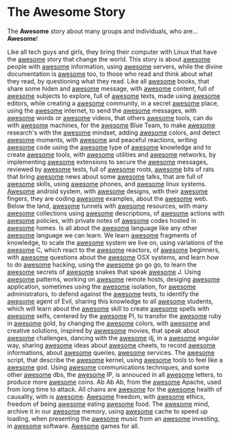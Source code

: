# The Awesome Story

The **Awesome** story about many groups and individuals, who are... **Awesome**! 

Like all tech guys and girls, they bring their computer with Linux that have the [awesome](https://github.com/awesome-lists/awesome-bash) story that change the world. This story is about [awesome](https://github.com/pingcap/awesome-database-learning) people with [awesome](https://github.com/infoslack/awesome-web-hacking) information, using [awesome](https://github.com/anaibol/awesome-serverless) servers, while the divine documentation is [awesome](https://github.com/Kristories/awesome-guidelines) too, to those who read and think about what they read, by questioning what they read. Like all [awesome](https://github.com/sobolevn/awesome-cryptography) books, that share some hiden and [awesome](https://github.com/onlurking/awesome-infosec) message, with [awesome](https://github.com/enescingoz/awesome-n8n-templates) content, full of [awesome](https://github.com/gjy3035/Awesome-Crowd-Counting) subjects to explore, full of [awesome](https://github.com/devanshbatham/Awesome-Bugbounty-Writeups) texts, made using [awesome](https://github.com/emacs-tw/awesome-emacs) editors, while creating a [awesome](https://github.com/jakejarvis/awesome-shodan-queries) community, in a secret [awesome](https://github.com/cugu/awesome-forensics) place, using the [awesome](https://github.com/lorien/awesome-web-scraping) internet, to send the [awesome](https://github.com/Kikobeats/awesome-api) messages, with [awesome](https://github.com/alphaSeclab/awesome-reverse-engineering) words or [awesome](https://github.com/JoseDeFreitas/awesome-youtubers) videos, that others [awesome](https://github.com/vavkamil/awesome-bugbounty-tools) tools, can do with [awesome](https://github.com/tensorchord/Awesome-LLMOps) machines, for the [awesome](https://github.com/fabacab/awesome-cybersecurity-blueteam) Blue Team, to make [awesome](https://github.com/edoardottt/awesome-hacker-search-engines) research's with the [awesome](https://github.com/Lissy93/awesome-privacy) mindset, adding [awesome](https://github.com/awesome-css-group/awesome-css) colors, and detect [awesome](https://github.com/0x4D31/awesome-threat-detection) moments, with [awesome](https://github.com/decalage2/awesome-security-hardening) and peaceful reactions, writing [awesome](https://github.com/bnb/awesome-developer-streams) code using the [awesome](https://github.com/dzharii/awesome-typescript) type of [awesome](https://github.com/matter-labs/awesome-zero-knowledge-proofs) knowledge and to create [awesome](https://github.com/caesar0301/awesome-pcaptools) tools, with [awesome](https://github.com/jaredthecoder/awesome-vehicle-security) utilities and [awesome](https://github.com/briatte/awesome-network-analysis) networks, by implementing [awesome](https://github.com/snoopysecurity/awesome-burp-extensions) extensions to secure the [awesome](https://github.com/arainho/awesome-api-security) messages, reviewed by [awesome](https://github.com/yosriady/awesome-api-devtools) tests, full of [awesome](https://github.com/milabs/awesome-linux-rootkits) roots, [awesome](https://github.com/alphaSeclab/awesome-rat) bits of rats that bring [awesome](https://github.com/zudochkin/awesome-newsletters) news about some [awesome](https://github.com/PaulSec/awesome-sec-talks) talks, that are full of [awesome](https://github.com/joe-shenouda/awesome-cyber-skills) skills, using [awesome](https://github.com/W00t3k/Awesome-Cellular-Hacking) phones, and [awesome](https://github.com/agarrharr/awesome-cli-apps) linux systems. [Awesome](https://github.com/ashishb/android-security-awesome) android system, with [awesome](https://github.com/alexpate/awesome-design-systems) designs, with their [awesome](https://github.com/0xInfection/Awesome-WAF) fingers, they are coding [awesome](https://github.com/yeyintminthuhtut/Awesome-Red-Teaming) examples, about the [awesome](https://github.com/qazbnm456/awesome-web-security) web. Below the land, [awesome](https://github.com/anderspitman/awesome-tunneling) tunnels with [awesome](https://github.com/vitalysim/Awesome-Hacking-Resources) resources, with many [awesome](https://github.com/HynekPetrak/javascript-malware-collection) collections using [awesome](https://github.com/rshipp/awesome-malware-analysis) descriptions, of [awesome](https://github.com/actions/javascript-action) actions with [awesome](https://github.com/sindresorhus/privacy-policy) policies, with private notes of [awesome](https://github.com/sindresorhus/awesome-nodejs) codes hosted in [awesome](https://github.com/awesome-selfhosted/awesome-selfhosted) homes. Is all about the [awesome](https://github.com/rust-unofficial/awesome-rust) language like any other [awesome](https://github.com/Solido/awesome-flutter) language we can learn. We learn [awesome](https://github.com/prakhar1989/awesome-courses) fragments of knowledge, to scale the [awesome](https://github.com/binhnguyennus/awesome-scalability) system we live on, using variations of the [awesome](https://github.com/fffaraz/awesome-cpp) C, which react to the [awesome](https://github.com/enaqx/awesome-react) reactors, of [awesome](https://github.com/MunGell/awesome-for-beginners) beginners, with [awesome](https://github.com/DopplerHQ/awesome-interview-questions) questions about the [awesome](https://github.com/jaywcjlove/awesome-mac) OSX systems, and learn how to do [awesome](https://github.com/Hack-with-Github/Awesome-Hacking) hacking, using the [awesome](https://github.com/avelino/awesome-go) go go go, to learn the [awesome](https://github.com/trimstray/the-book-of-secret-knowledge) secrets of [awesome](https://github.com/vinta/awesome-python) snakes that speak [awesome](https://github.com/akullpp/awesome-java) J. Using [awesome](https://github.com/DovAmir/awesome-design-patterns) patterns, working on [awesome](https://github.com/lukasz-madon/awesome-remote-job) remote hosts, desiging [awesome](https://github.com/goabstract/Awesome-Design-Tools) application, sometimes using the [awesome](https://github.com/veggiemonk/awesome-docker) isolation, for [awesome](https://github.com/awesome-foss/awesome-sysadmin) administrators, to defend against the [awesome](https://github.com/enaqx/awesome-pentest) tests, to identify the [awesome](https://github.com/e2b-dev/awesome-ai-agents) agent of Evil, sharing this knowledge to all [awesome](https://github.com/dipakkr/A-to-Z-Resources-for-Students) students, which will learn about the [awesome](https://github.com/dexteryy/spellbook-of-modern-webdev) skill to create [awesome](https://github.com/agarrharr/awesome-cli-apps) spells with [awesome](https://github.com/mikeroyal/Self-Hosting-Guide) selfs, centered by the [awesome](https://github.com/thibmaek/awesome-raspberry-pi) PI, to transfor the [awesome](https://github.com/markets/awesome-ruby) ruby in [awesome](https://github.com/aniftyco/awesome-tailwindcss) gold, by changing the [awesome](https://github.com/mfornos/awesome-microservices) colors, with [awesome](https://github.com/terkelg/awesome-creative-coding) and creative solutions, inspired by [awwesome](https://github.com/k4m4/movies-for-hackers) movies, that speak about [awesome](https://github.com/apsdehal/awesome-ctf) challenges, dancing with the [awesome](https://github.com/wsvincent/awesome-django) dj, in a [awesome](https://github.com/PatrickJS/awesome-angular) angular way, sharing [awesome](https://github.com/NirantK/awesome-project-ideas) ideas about [awesome](https://github.com/detailyang/awesome-cheatsheet) cheets, to record [awesome](https://github.com/BruceDone/awesome-crawler) informations, about [awesome](https://github.com/jakejarvis/awesome-shodan-queries) queries, [awesome](https://github.com/chubin/awesome-console-services) services. The [awesome](https://github.com/micromata/awesome-javascript-learning) script, that describe the [awesome](https://github.com/SecWiki/linux-kernel-exploits) kernel, using [awesome](https://github.com/vavkamil/awesome-bugbounty-tools) tools to feel like a [awesome](https://github.com/OlivierLaflamme/Cheatsheet-God) god. Using [awesome](https://github.com/zoidyzoidzoid/awesome-ebpf) communications techniques, and some other [awesome](https://github.com/mgramin/awesome-db-tools) dbs, the [awesome](https://github.com/ipfs/awesome-ipfs) IP, is annouced in all [awesome](https://github.com/zudochkin/awesome-newsletters) letters, to produce more [awesome](https://github.com/Zheaoli/awesome-coins) coins. Ab Ab Ab, from the [awesome](https://github.com/denji/awesome-http-benchmark) Apache, used from long time to attack. All chains are [awesome](https://github.com/yjjnls/awesome-blockchain) for the [awesome](https://github.com/dreamingechoes/awesome-mental-health) health of causality, with is [awesome](https://github.com/rguo12/awesome-causality-algorithms). [Awesome](https://github.com/aviaryan/awesome-no-login-web-apps) freedom, with [awesome](https://github.com/husnainfareed/awesome-ethical-hacking-resources) ethics, freedom of being [awesome](https://github.com/Axorax/awesome-free-apps) eating [awesome](https://github.com/738/awesome-sushi) food. The [awesome](https://github.com/Psyhackological/AAA) mind, archive it in our [awesome](https://github.com/iipc/awesome-web-archiving) memory, using [awesome](https://github.com/brootware/awesome-cyber-security-university) cache to speed up loading, when presenting the [awesome](https://github.com/noteflakes/awesome-music) music from an [awesome](https://github.com/mr-karan/awesome-investing) investing, in [awesome](https://github.com/johnjago/awesome-free-software) software. [Awesome](https://github.com/michelpereira/awesome-open-source-games) games for all. 
